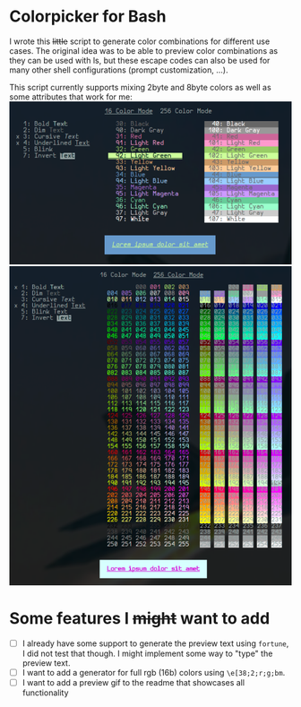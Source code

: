 # Colorpicker for Bash
I wrote this ~~little~~ script to generate color combinations for different use cases.
The original idea was to be able to preview color combinations as they can be used with ls, but these escape codes can also be used for many other shell configurations (prompt customization, ...).

This script currently supports mixing 2byte and 8byte colors as well as some attributes that work for me:
![Screenshot of the 2byte mode](.github/16mode.png)
![Screenshot of the 8byte mode](.github/256mode.png)

# Some features I ~~might~~ want to add
 - [ ] I already have some support to generate the preview text using `fortune`, I did not test that though. I might implement some way to "type" the preview text.
 - [ ] I want to add a generator for full rgb (16b) colors using `\e[38;2;r;g;bm`.
 - [ ] I want to add a preview gif to the readme that showcases all functionality
